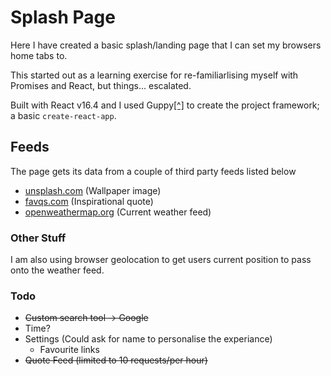 # Splash Page

Here I have created a basic splash/landing page that I can set my browsers home tabs to.

This started out as a learning exercise for re-familiarlising myself with Promises and React, but things... escalated.

Built with React v16.4 and I used Guppy[[^]](https://github.com/joshwcomeau/guppy) to create the project framework; a basic `create-react-app`.

## Feeds

The page gets its data from a couple of third party feeds listed below

- [unsplash.com](https://source.unsplash.com) (Wallpaper image)
- [favqs.com](https://favqs.com/api) (Inspirational quote)
- [openweathermap.org](https://openweathermap.org/) (Current weather feed)

### Other Stuff

I am also using browser geolocation to get users current position to pass onto the weather feed.


### Todo

- ~~Custom search tool -> Google~~
- Time?
- Settings (Could ask for name to personalise the experiance)
    - Favourite links
- ~~Quote Feed (limited to 10 requests/per hour)~~